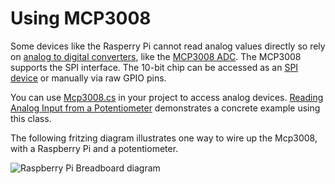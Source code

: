 # Using MCP3008

Some devices like the Rasperry Pi cannot read analog values directly so rely on  [analog to digital converters](https://en.wikipedia.org/wiki/Analog-to-digital_converter), like the [MCP3008 ADC](https://www.adafruit.com/product/856). The MCP3008 supports the SPI interface. The 10-bit chip can be accessed as an [SPI device](https://en.wikipedia.org/wiki/Serial_Peripheral_Interface) or manually via raw GPIO pins.

 You can use [Mcp3008.cs](Mcp3008.cs) in your project to access analog devices. [Reading Analog Input from a Potentiometer](../../samples/trimpot/README.md) demonstrates a concrete example using this class.

The following fritzing diagram illustrates one way to wire up the Mcp3008, with a Raspberry Pi and a potentiometer.

![Raspberry Pi Breadboard diagram](../../samples/trimpot/rpi-trimpot_spi.png)